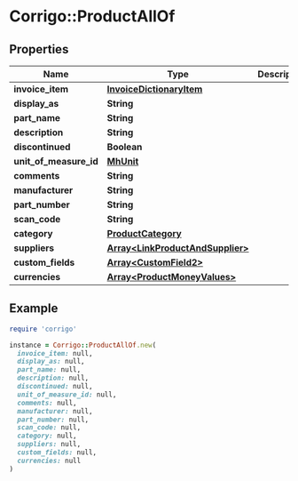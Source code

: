 # Corrigo::ProductAllOf

## Properties

| Name | Type | Description | Notes |
| ---- | ---- | ----------- | ----- |
| **invoice_item** | [**InvoiceDictionaryItem**](InvoiceDictionaryItem.md) |  | [optional] |
| **display_as** | **String** |  | [optional] |
| **part_name** | **String** |  | [optional] |
| **description** | **String** |  | [optional] |
| **discontinued** | **Boolean** |  | [optional] |
| **unit_of_measure_id** | [**MhUnit**](MhUnit.md) |  | [optional] |
| **comments** | **String** |  | [optional] |
| **manufacturer** | **String** |  | [optional] |
| **part_number** | **String** |  | [optional] |
| **scan_code** | **String** |  | [optional] |
| **category** | [**ProductCategory**](ProductCategory.md) |  | [optional] |
| **suppliers** | [**Array&lt;LinkProductAndSupplier&gt;**](LinkProductAndSupplier.md) |  | [optional] |
| **custom_fields** | [**Array&lt;CustomField2&gt;**](CustomField2.md) |  | [optional] |
| **currencies** | [**Array&lt;ProductMoneyValues&gt;**](ProductMoneyValues.md) |  | [optional] |

## Example

```ruby
require 'corrigo'

instance = Corrigo::ProductAllOf.new(
  invoice_item: null,
  display_as: null,
  part_name: null,
  description: null,
  discontinued: null,
  unit_of_measure_id: null,
  comments: null,
  manufacturer: null,
  part_number: null,
  scan_code: null,
  category: null,
  suppliers: null,
  custom_fields: null,
  currencies: null
)
```

